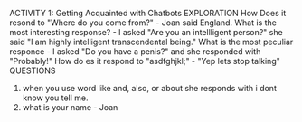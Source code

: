 ACTIVITY 1: Getting Acquainted with Chatbots 
EXPLORATION
How Does it resond to "Where do you come from?" - Joan said England.
What is the most interesting response? - I asked "Are you an intellligent person?" she said "I am highly intelligent transcendental being."
What is the most peculiar responce - I asked "Do you have a penis?" and she responded with "Probably!"
How do es it respond to "asdfghjkl;" - "Yep lets stop talking"
QUESTIONS
1. when you use word like and, also, or about she responds with i dont know you tell me.
2. what is your name - Joan


